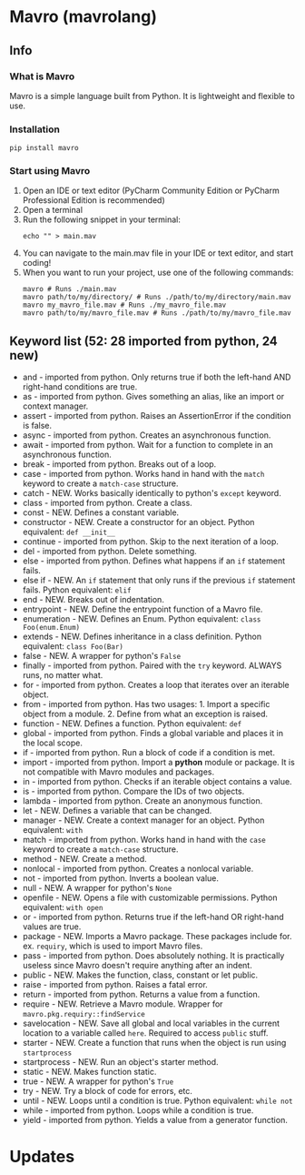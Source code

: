 # Mavro (mavrolang)

## Info

### What is Mavro
Mavro is a simple language built from Python.
It is lightweight and flexible to use.

### Installation
```commandline
pip install mavro
```

### Start using Mavro
1. Open an IDE or text editor (PyCharm Community Edition or PyCharm Professional Edition is recommended)
2. Open a terminal
3. Run the following snippet in your terminal:
    ```commandline
    echo "" > main.mav
    ```
4. You can navigate to the main.mav file in your IDE or text editor, and start coding!
5. When you want to run your project, use one of the following commands:
    ```commandline
    mavro # Runs ./main.mav
    mavro path/to/my/directory/ # Runs ./path/to/my/directory/main.mav
    mavro my_mavro_file.mav # Runs ./my_mavro_file.mav
    mavro path/to/my/mavro_file.mav # Runs ./path/to/my/mavro_file.mav
    ```

## Keyword list (52: 28 imported from python, 24 new)
- and - imported from python. Only returns true if both the left-hand AND right-hand conditions are true.
- as - imported from python. Gives something an alias, like an import or context manager.
- assert - imported from python. Raises an AssertionError if the condition is false.
- async - imported from python. Creates an asynchronous function.
- await - imported from python. Wait for a function to complete in an asynchronous function.
- break - imported from python. Breaks out of a loop.
- case - imported from python. Works hand in hand with the `match` keyword to create a `match-case` structure.
- catch - NEW. Works basically identically to python's `except` keyword.
- class - imported from python. Create a class.
- const - NEW. Defines a constant variable.
- constructor - NEW. Create a constructor for an object. Python equivalent: `def __init__`
- continue - imported from python. Skip to the next iteration of a loop.
- del - imported from python. Delete something.
- else - imported from python. Defines what happens if an `if` statement fails.
- else if - NEW. An `if` statement that only runs if the previous `if` statement fails. Python equivalent: `elif`
- end - NEW. Breaks out of indentation.
- entrypoint - NEW. Define the entrypoint function of a Mavro file.
- enumeration - NEW. Defines an Enum. Python equivalent: `class Foo(enum.Enum)`
- extends - NEW. Defines inheritance in a class definition. Python equivalent: `class Foo(Bar)`
- false - NEW. A wrapper for python's `False`
- finally - imported from python. Paired with the `try` keyword. ALWAYS runs, no matter what.
- for - imported from python. Creates a loop that iterates over an iterable object.
- from - imported from python. Has two usages: 1. Import a specific object from a module. 2. Define from what an exception is raised.
- function - NEW. Defines a function. Python equivalent: `def`
- global - imported from python. Finds a global variable and places it in the local scope.
- if - imported from python. Run a block of code if a condition is met.
- import - imported from python. Import a **python** module or package. It is not compatible with Mavro modules and packages.
- in - imported from python. Checks if an iterable object contains a value.
- is - imported from python. Compare the IDs of two objects.
- lambda - imported from python. Create an anonymous function.
- let - NEW. Defines a variable that can be changed.
- manager - NEW. Create a context manager for an object. Python equivalent: `with`
- match - imported from python. Works hand in hand with the `case` keyword to create a `match-case` structure.
- method - NEW. Create a method.
- nonlocal - imported from python. Creates a nonlocal variable.
- not - imported from python. Inverts a boolean value.
- null - NEW. A wrapper for python's `None`
- openfile - NEW. Opens a file with customizable permissions. Python equivalent: `with open`
- or - imported from python. Returns true if the left-hand OR right-hand values are true.
- package - NEW. Imports a Mavro package. These packages include for. ex. `requiry`, which is used to import Mavro files.
- pass - imported from python. Does absolutely nothing. It is practically useless since Mavro doesn't require anything after an indent.
- public - NEW. Makes the function, class, constant or let public.
- raise - imported from python. Raises a fatal error.
- return - imported from python. Returns a value from a function.
- require - NEW. Retrieve a Mavro module. Wrapper for `mavro.pkg.requiry::findService`
- savelocation - NEW. Save all global and local variables in the current location to a variable called `here`. Required to access `public` stuff.
- starter - NEW. Create a function that runs when the object is run using `startprocess`
- startprocess - NEW. Run an object's starter method.
- static - NEW. Makes function static.
- true - NEW. A wrapper for python's `True`
- try - NEW. Try a block of code for errors, etc.
- until - NEW. Loops until a condition is true. Python equivalent: `while not`
- while - imported from python. Loops while a condition is true.
- yield - imported from python. Yields a value from a generator function.

# Updates

## 